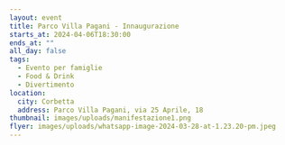 ```yaml
---
layout: event
title: Parco Villa Pagani - Innaugurazione
starts_at: 2024-04-06T18:30:00
ends_at: ""
all_day: false
tags:
  - Evento per famiglie
  - Food & Drink
  - Divertimento
location:
  city: Corbetta
  address: Parco Villa Pagani, via 25 Aprile, 18
thumbnail: images/uploads/manifestazione1.png
flyer: images/uploads/whatsapp-image-2024-03-28-at-1.23.20-pm.jpeg
---
```

